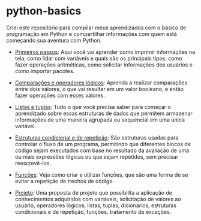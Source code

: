 # python-basics

Criei este repositório para compilar meus aprendizados com o básico de programação em Python e compartilhar informações com quem está começando sua aventura com Python.

* [Primeiros passos](Python-primeiros-passos.ipynb): Aqui você vai aprender como imprimir informações na tela, como lidar com variáveis e quais são os principais tipos, como fazer operações aritméticas, como solicitar informações dos usuários e como importar pacotes.

* [Comparações e operadores lógicos](Python-comparacoes-operadores-logicos.ipynb): Aprenda a realizar comparações entre dois valores, o que vai resultar em um valor booleano, e então fazer operações com esses valores.

* [Listas e tuplas](Python-listas-e-tuplas.ipynb): Tudo o que você precisa saber para começar o aprendizado sobre essas estruturas de dados que permitem armazenar informações de uma maneira agrupada ou sequencial em uma única variável.

* [Estruturas condicional e de repetição](Python-estrutura-repeticao-condicional.ipynb): São estruturas usadas para controlar o fluxo de um programa, permitindo que diferentes blocos de código sejam executados com base no resultado da avaliação de uma ou mais expressões lógicas ou que sejam repetidos, sem precisar reescrevê-los.

* [Funções](Python-funcoes.ipynb): Veja como criar e utilizar funções, que são uma forma de se evitar a repetição de trechos de código.

* [Projeto](Projeto_Final_-_Logica_de_Programacao_II.ipynb): Uma proposta de projeto que possibilita a aplicação de conhecimentos adquiridos com variáveis, solicitação de valores ao usuário, operadores lógicos, listas, tuplas, dicionários, estruturas condicionais e de repetição, funções, tratamento de exceções.
